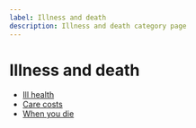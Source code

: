 ```yaml
---
label: Illness and death
description: Illness and death category page
---
```


# Illness and death

* <a href="/benefits">Ill health</a>
* <a href="/care-costs">Care costs</a>
* <a href="/when-you-die">When you die</a>

